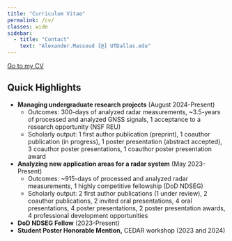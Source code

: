 ```yaml
---
title: "Curriculum Vitae"
permalink: /cv/
classes: wide
sidebar:
  - title: "Contact"
    text: "Alexander.Massoud [@] UTDallas.edu"
---
```


[Go to my CV](/assets/documents/massoud_cv_TeX_website.pdf)

## Quick Highlights
- **Managing undergraduate research projects** (August 2024-Present)
  - Outcomes: 300-days of analyzed radar measurements, ~3.5-years of processed and analyzed GNSS signals, 1 acceptance to a research opportunity (NSF REU)
  - Scholarly output: 1 first author publication (preprint), 1 coauthor publication (in progress), 1 poster presentation (abstract accepted), 3 coauthor poster presentations, 1 coauthor poster presentation award
- **Analyzing new application areas for a radar system** (May 2023-Present)
  - Outcomes: ~915-days of processed and analyzed radar measurements, 1 highly competitive fellowship (DoD NDSEG)
  - Scholarly output: 2 first author publications (1 under review), 2 coauthor publications, 2 invited oral presentations, 4 oral presentations, 4 poster presentations, 2 poster presentation awards, 4 professional development opportunities
- **DoD NDSEG Fellow** (2023-Present)
- **Student Poster Honorable Mention,** CEDAR workshop (2023 and 2024)
